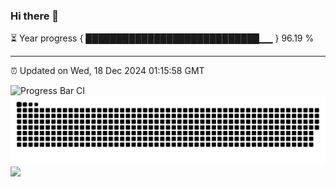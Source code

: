 ### Hi there 👋

⏳ Year progress { ████████████████████████████▁▁ } 96.19 %

---

⏰ Updated on Wed, 18 Dec 2024 01:15:58 GMT

![Progress Bar CI](https://github.com/liununu/liununu/workflows/Progress%20Bar%20CI/badge.svg)![](https://raw.githubusercontent.com/L1cardo/L1cardo/main/assets/github-contribution-grid-snake.svg)![](https://raw.githubusercontent.com/seesaws/seesaws/main/assets/github-contribution-grid-snake.svg)

